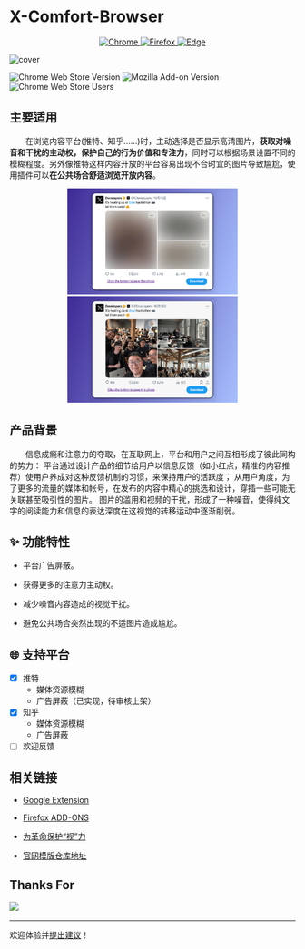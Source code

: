 # X-Comfort-Browser

<p align="center">
  <a href="https://chromewebstore.google.com/detail/x-comfort-browser/okfbbbhfbomoeobfifgjnclkdhknccgn" target="_blank">
    <img src="https://img.shields.io/badge/Google_chrome-4285F4?style=for-the-badge&logo=Google-chrome&logoColor=white" alt="Chrome" />
  </a>
  <a href="https://addons.mozilla.org/zh-CN/firefox/addon/x-comfort-browser/" target="_blank">
    <img src="https://img.shields.io/badge/Firefox_Browser-FF7139?style=for-the-badge&logo=Firefox-Browser&logoColor=white" alt="Firefox" />
  </a>
  <a href="https://microsoftedge.microsoft.com/addons/detail/xcomfortbrowser/cmmlgmdpnpejjkphmbebcdgjmpdijhje" target="_blank">
    <img src="https://img.shields.io/badge/Microsoft_Edge-0078D7?style=for-the-badge&logo=Microsoft%20Edge&logoColor=white" alt="Edge" />
  </a>
</p>

![cover](https://github.com/user-attachments/assets/b1151fb8-c231-4d6e-a1e2-43307d46d95d)

![Chrome Web Store Version](https://img.shields.io/chrome-web-store/v/okfbbbhfbomoeobfifgjnclkdhknccgn)
![Mozilla Add-on Version](https://img.shields.io/amo/v/x-comfort-browser)
![Chrome Web Store Users](https://img.shields.io/chrome-web-store/users/okfbbbhfbomoeobfifgjnclkdhknccgn)

## 主要适用

&emsp;&emsp;在浏览内容平台(推特、知乎……)时，主动选择是否显示高清图片，**获取对噪音和干扰的主动权，保护自己的行为价值和专注力**，同时可以根据场景设置不同的模糊程度。另外像推特这样内容开放的平台容易出现不合时宜的图片导致尴尬，使用插件可以**在公共场合舒适浏览开放内容**。

<p align="center">
  <img src="./assets/blur-50.png" alt="X-Comfort-Browser" width="300" />
  <img src="./assets/blur-none.png" alt="X-Comfort-Browser" width="300" />
</p>

## 产品背景

&emsp;&emsp;信息成瘾和注意力的夺取，在互联网上，平台和用户之间互相形成了彼此同构的势力：
平台通过设计产品的细节给用户以信息反馈（如小红点，精准的内容推荐）使用户养成对这种反馈机制的习惯，来保持用户的活跃度；
从用户角度，为了更多的流量的媒体和帐号，在发布的内容中精心的挑选和设计，穿插一些可能无关联甚至吸引性的图片。
图片的滥用和视频的干扰，形成了一种噪音，使得纯文字的阅读能力和信息的表达深度在这视觉的转移运动中逐渐削弱。

## ✨ 功能特性

- 平台广告屏蔽。

- 获得更多的注意力主动权。

- 减少噪音内容造成的视觉干扰。

- 避免公共场合突然出现的不适图片造成尴尬。

## 🌐 支持平台

- [x] 推特
  - 媒体资源模糊
  - 广告屏蔽（已实现，待审核上架）
- [x] 知乎
  - 媒体资源模糊
  - 广告屏蔽
- [ ] 欢迎反馈

## 相关链接

- [Google Extension](https://chromewebstore.google.com/detail/x-comfort-browse/okfbbbhfbomoeobfifgjnclkdhknccgn)

- [Firefox ADD-ONS](https://addons.mozilla.org/zh-CN/firefox/addon/x-comfort-browser/)

- [为革命保护“视”力](https://dnevend.site/blog/attention-and-extension)

- [官网模版仓库地址](https://github.com/Dnevend/ext-landing-page)

## Thanks For

<a href="https://github.com/Dnevend/x-comfort-browser/graphs/contributors">
  <img src="https://contrib.rocks/image?repo=Dnevend/x-comfort-browser" />
</a>

---

欢迎体验并[提出建议](https://tally.so/r/wvxEP4)！
